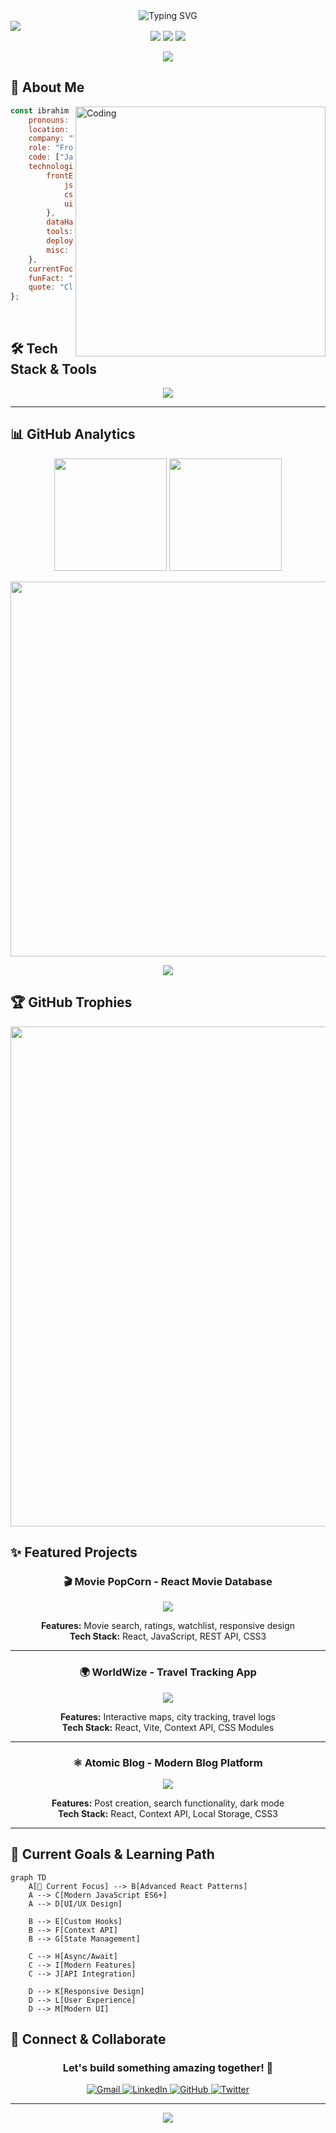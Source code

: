 <div align="center">
  <img src="https://readme-typing-svg.demolab.com?font=Fira+Code&weight=500&size=30&duration=4000&pause=2000&color=38BDF8&center=true&vCenter=true&width=900&lines=Hi+there!+I'm+Ibrahim+Ahmed+%F0%9F%91%8B;Frontend+Developer+%7C+React+Enthusiast;Creating+Clean+Responsive+Web+Designs!;Welcome+to+my+GitHub+Universe+%F0%9F%9A%80" alt="Typing SVG" />
</div>

<img src="https://capsule-render.vercel.app/api?type=waving&color=38BDF8&height=120&section=header&text=Welcome%20to%20My%20Profile!&fontSize=30&fontColor=ffffff&animation=twinkling&fontAlignY=40"/>

<div align="center">
  <img src="https://komarev.com/ghpvc/?username=ibrahim-ahmed26&style=for-the-badge&color=0891b2&labelColor=1c1917" />
  <img src="https://img.shields.io/github/followers/ibrahim-ahmed26?logo=github&style=for-the-badge&color=0891b2&labelColor=1c1917" />
  <img src="https://img.shields.io/github/stars/ibrahim-ahmed26?logo=github&style=for-the-badge&color=0891b2&labelColor=1c1917" />
</div>

<p align="center">
  <img src="https://github-profile-summary-cards.vercel.app/api/cards/profile-details?username=ibrahim-ahmed26&theme=tokyonight" />
</p>

## 🚀 About Me

<img align="right" alt="Coding" width="400" src="https://cdn.dribbble.com/users/1162077/screenshots/3848914/programmer.gif">

```javascript
const ibrahim = {
    pronouns: "He/Him",
    location: "Cairo, Egypt 🇪🇬",
    company: "Watanya Company For Roads",
    role: "Frontend Developer",
    code: ["JavaScript", "HTML", "CSS", "React"],
    technologies: {
        frontEnd: {
            js: ["React", "JavaScript ES6+", "Vanilla JavaScript"],
            css: ["Tailwind CSS", "Sass", "CSS3"],
            ui: ["Figma", "Responsive Design", "Modern UI/UX"]
        },
        dataHandling: ["REST APIs", "JSON", "Fetch API", "Local Storage"],
        tools: ["Git", "VS Code", "npm", "Webpack", "Vite"],
        deployment: ["Vercel", "Netlify", "GitHub Pages"],
        misc: ["Responsive Design", "CSS Animations", "Modern JavaScript"]
    },
    currentFocus: "Building responsive and interactive web applications with React",
    funFact: "I debug with console.log() and I'm not ashamed! 😄",
    quote: "Clean code is simple and direct! ✨"
};
```

<br/>

## 🛠️ Tech Stack & Tools

<div align="center">
  <img src="https://skillicons.dev/icons?i=js,react,html,css,tailwind,sass,vite,figma,git,github,vscode,npm,webpack" />
</div>

---

## 📊 GitHub Analytics

<div align="center">
  <img height="180em" src="https://github-readme-stats.vercel.app/api?username=ibrahim-ahmed26&show_icons=true&theme=tokyonight&include_all_commits=true&count_private=true&hide_border=true&bg_color=1a1b27"/>
  <img height="180em" src="https://github-readme-stats.vercel.app/api/top-langs/?username=ibrahim-ahmed26&layout=compact&langs_count=10&theme=tokyonight&hide_border=true&bg_color=1a1b27"/>
</div>

<p align="center">
  <img width="600em" src="https://github-readme-streak-stats.herokuapp.com/?user=ibrahim-ahmed26&theme=tokyonight&hide_border=true&background=1a1b27"/>
</p>

<p align="center">
  <img src="https://github-readme-activity-graph.vercel.app/graph?username=ibrahim-ahmed26&bg_color=1a1b27&color=38d9a9&line=38d9a9&point=5bcdec&area=true&hide_border=true"/>
</p>

## 🏆 GitHub Trophies

<p align="center">
  <img width="800" src="https://github-profile-trophy.vercel.app/?username=ibrahim-ahmed26&theme=tokyonight&no-frame=true&no-bg=true&margin-w=4&row=1"/>
</p>

## ✨ Featured Projects

<div align="center">

### 🎬 Movie PopCorn - React Movie Database
<a href="https://github.com/ibrahim-ahmed26/Movie-PopCorn">
  <img src="https://github-readme-stats.vercel.app/api/pin/?username=ibrahim-ahmed26&repo=Movie-PopCorn&theme=tokyonight&hide_border=true&bg_color=1a1b27" />
</a>

**Features:** Movie search, ratings, watchlist, responsive design  
**Tech Stack:** React, JavaScript, REST API, CSS3

---

### 🌍 WorldWize - Travel Tracking App
<a href="https://github.com/ibrahim-ahmed26/WorldWize-Vite">
  <img src="[https://github-readme-stats.vercel.app/api/pin/](https://github.com/ibrahim-ahmed26/WorldWize-Vite/edit/main/README.md)?username=ibrahim-ahmed26&repo=WorldWize-Vite&theme=tokyonight&hide_border=true&bg_color=1a1b27" />
</a>

**Features:** Interactive maps, city tracking, travel logs  
**Tech Stack:** React, Vite, Context API, CSS Modules

---

### ⚛️ Atomic Blog - Modern Blog Platform
<a href="https://github.com/ibrahim-ahmed26/Atomic-Blog">
  <img src="https://github-readme-stats.vercel.app/api/pin/?username=ibrahim-ahmed26&repo=Atomic-Blog&theme=tokyonight&hide_border=true&bg_color=1a1b27" />
</a>

**Features:** Post creation, search functionality, dark mode  
**Tech Stack:** React, Context API, Local Storage, CSS3

</div>

---

## 🚀 Current Goals & Learning Path

```mermaid
graph TD
    A[🚀 Current Focus] --> B[Advanced React Patterns]
    A --> C[Modern JavaScript ES6+]
    A --> D[UI/UX Design]

    B --> E[Custom Hooks]
    B --> F[Context API]
    B --> G[State Management]

    C --> H[Async/Await]
    C --> I[Modern Features]
    C --> J[API Integration]

    D --> K[Responsive Design]
    D --> L[User Experience]
    D --> M[Modern UI]
```

## 🙋 Connect & Collaborate

<div align="center">

### Let's build something amazing together! 🚀

<a href="mailto:ibrahim.ahmed26@gmail.com">
  <img src="https://img.shields.io/badge/Gmail-D14836?style=for-the-badge&logo=gmail&logoColor=white" alt="Gmail"/>
</a>
<a href="https://www.linkedin.com/in/ibrahim-ahmed-53795a213/">
  <img src="https://img.shields.io/badge/LinkedIn-0077B5?style=for-the-badge&logo=linkedin&logoColor=white" alt="LinkedIn"/>
</a>
<a href="https://github.com/ibrahim-ahmed26">
  <img src="https://img.shields.io/badge/GitHub-100000?style=for-the-badge&logo=github&logoColor=white" alt="GitHub"/>
</a>
<a href="https://twitter.com/ibrahim_ahmed26">
  <img src="https://img.shields.io/badge/Twitter-1DA1F2?style=for-the-badge&logo=twitter&logoColor=white" alt="Twitter"/>
</a>

</div>

---

<div align="center">
  <img src="https://capsule-render.vercel.app/api?type=waving&color=gradient&height=100&section=footer&width=100%"/>
</div>
